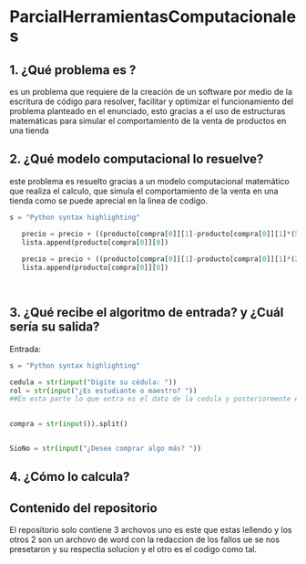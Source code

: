 # ParcialHerramientasComputacionales

## 1. ¿Qué problema es ?

es un problema que requiere de la creación de un software por medio de la escritura de código para resolver, facilitar y optimizar el funcionamiento del problema planteado en el enunciado, esto gracias a el uso de estructuras matemáticas para simular el comportamiento de la venta de productos en una tienda 

## 2. ¿Qué modelo computacional lo resuelve?

este problema es resuelto gracias a un modelo computacional matemático que realiza el calculo, que simula el comportamiento de la venta en una tienda como se puede aprecial en la linea de codigo.
```python
s = "Python syntax highlighting"

   precio = precio + ((producto[compra[0]][1]-producto[compra[0]][1]*(50/100))*int(compra[1])) 
   lista.append(producto[compra[0]][0])
   
   precio = precio + ((producto[compra[0]][1]-producto[compra[0]][1]*(20/100))*int(compra[1]))
   lista.append(producto[compra[0]][0])

        

```


## 3. ¿Qué recibe el algoritmo de entrada? y ¿Cuál sería su salida? 
Entrada:
```python
s = "Python syntax highlighting"

cedula = str(input("Digite su cédula: "))
rol = str(input("¿Es estudiante o maestro? "))   
##En esta parte lo que entra es el dato de la cedula y posteriormente el rol del usuario

        
compra = str(input()).split()


SioNo = str(input("¿Desea comprar algo más? "))
```


## 4. ¿Cómo lo calcula?



## Contenido del repositorio
El repositorio solo contiene 3 archovos uno es este que estas lellendo y los otros 2 son un archovo de word con la redaccion de los fallos ue se nos presetaron y su respectia solucion y el otro es el codigo como tal.

